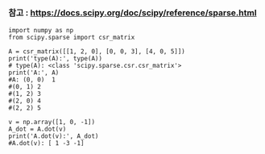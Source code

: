 # 

### 참고 : https://docs.scipy.org/doc/scipy/reference/sparse.html

```
import numpy as np
from scipy.sparse import csr_matrix

A = csr_matrix([[1, 2, 0], [0, 0, 3], [4, 0, 5]])
print('type(A):', type(A))
# type(A): <class 'scipy.sparse.csr.csr_matrix'>
print('A:', A)
#A: (0, 0)	1
#(0, 1)	2
#(1, 2)	3
#(2, 0)	4
#(2, 2)	5

v = np.array([1, 0, -1])
A_dot = A.dot(v)
print('A.dot(v):', A_dot)
#A.dot(v): [ 1 -3 -1]
```
